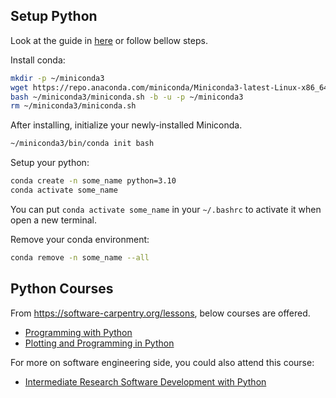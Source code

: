 ## Setup Python

Look at the guide in [here](https://docs.anaconda.com/miniconda/#quick-command-line-install) or follow bellow steps.

Install conda:
```bash
mkdir -p ~/miniconda3
wget https://repo.anaconda.com/miniconda/Miniconda3-latest-Linux-x86_64.sh -O ~/miniconda3/miniconda.sh
bash ~/miniconda3/miniconda.sh -b -u -p ~/miniconda3
rm ~/miniconda3/miniconda.sh
```

After installing, initialize your newly-installed Miniconda.
```bash
~/miniconda3/bin/conda init bash
```

Setup your python:
```bash
conda create -n some_name python=3.10
conda activate some_name
```
You can put `conda activate some_name` in your `~/.bashrc` to activate it when open a new terminal.

Remove your conda environment:
```bash
conda remove -n some_name --all
```


## Python Courses

From https://software-carpentry.org/lessons, below courses are offered. 
- [Programming with Python](https://swcarpentry.github.io/python-novice-inflammation/)
- [Plotting and Programming in Python](https://swcarpentry.github.io/python-novice-gapminder)

For more on software engineering side, you could also attend this course:
- [Intermediate Research Software Development with Python](https://www.esciencecenter.nl/event/intermediate-research-software-development-with-python-3)



